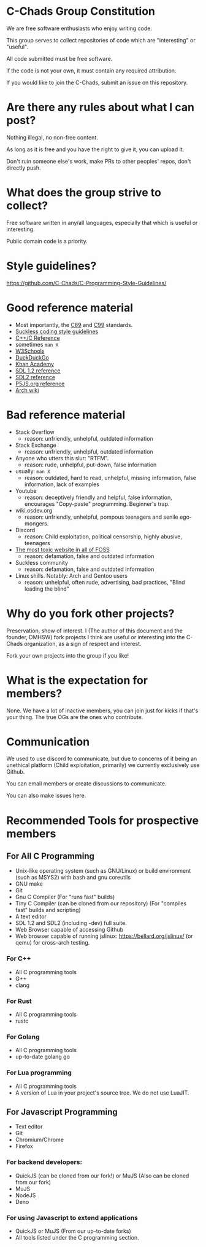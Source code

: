 # C-Chads Group Constitution

We are free software enthusiasts who enjoy writing code.

This group serves to collect repositories of code which are "interesting" or
"useful".

All code submitted must be free software.

if the code is not your own, it must contain any required attribution.

If you would like to join the C-Chads, submit an issue on this repository.

# Are there any rules about what I can post?

Nothing illegal, no non-free content.

As long as it is free and you have the right to give it, you can upload it.

Don't ruin someone else's work, make PRs to other peoples' repos, don't directly push.

# What does the group strive to collect?

Free software written in any/all languages, especially that which is useful or interesting.

Public domain code is a priority.

# Style guidelines?

https://github.com/C-Chads/C-Programming-Style-Guidelines/

# Good reference material
* Most importantly, the [C89](http://port70.net/~nsz/c/c89/c89-draft.html) and [C99](http://port70.net/~nsz/c/c99/n1256.html) standards.
* [Suckless coding style guidelines](http://suckless.org/coding_style/)
* [C++/C Reference](https://cplusplus.com)
* sometimes `man X`
* [W3Schools](https://www.w3schools.com/)
* [DuckDuckGo](https://www.duckduckgo.com)
* [Khan Academy](https://www.khanacademy.org/computing/computer-programming)
* [SDL 1.2 reference](https://www.libsdl.org/release/SDL-1.2.15/docs/html/reference.html)
* [SDL2 reference](http://wiki.libsdl.org/FrontPage)
* [P5JS.org reference](https://p5js.org/reference/)
* [Arch wiki](https://wiki.archlinux.org/)

# Bad reference material
* Stack Overflow
  * reason: unfriendly, unhelpful, outdated information
* Stack Exchange
  * reason: unfriendly, unhelpful, outdated information
* Anyone who utters this slur: "RTFM".
  * reason: rude, unhelpful, put-down, false information
* usually: `man X`
  * reason: outdated, hard to read, unhelpful, missing information, false information, lack of examples
* Youtube
  * reason: deceptively friendly and helpful, false information, encourages "Copy-paste" programming. Beginner's trap.
* wiki.osdev.org
  * reason: unfriendly, unhelpful, pompous teenagers and senile ego-mongers.
* Discord
  * reason: Child exploitation, political censorship, highly abusive, teenagers
* [The most toxic website in all of FOSS](http://Harmful.cat-v.org)
  * reason: defamation, false and outdated information
* Suckless community
  * reason: defamation, false and outdated information
* Linux shills. Notably: Arch and Gentoo users
  * reason: unhelpful, often rude, advertising, bad practices, "Blind leading the blind"

# Why do you fork other projects?

Preservation, show of interest. I (The author of this document and the founder, DMHSW) fork projects I think are useful or interesting into the C-Chads organization, as a sign of respect and interest.

Fork your own projects into the group if you like!

# What is the expectation for members?

None. We have a lot of inactive members, you can join just for kicks if that's your thing. The true OGs are the ones who contribute.

# Communication
We used to use discord to communicate, but due to concerns of it being an unethical platform (Child exploitation, primarily) we currently exclusively use Github.

You can email members or create discussions to communicate.

You can also make issues here.

# Recommended Tools for prospective members

## For All C Programming
* Unix-like operating system (such as GNU/Linux) or build environment (such as MSYS2) with bash and gnu coreutils
* GNU make
* Git
* Gnu C Compiler (For "runs fast" builds)
* Tiny C Compiler (can be cloned from our repository) (For "compiles fast" builds and scripting)
* A text editor
* SDL 1.2 and SDL2 (including -dev) full suite.
* Web Browser capable of accessing Github
* Web browser capable of running jslinux: https://bellard.org/jslinux/ (or qemu) for cross-arch testing.

### For C++
* All C programming tools
* G++
* clang

### For Rust
* All C programming tools
* rustc

### For Golang
* All C programming tools
* up-to-date golang go 

### For Lua programming
* All C programming tools
* A version of Lua in your project's source tree. We do not use LuaJIT.

## For Javascript Programming
* Text editor
* Git
* Chromium/Chrome
* Firefox

### For backend developers:
* QuickJS (can be cloned from our fork!) or MuJS (Also can be cloned from our fork)
* MuJS
* NodeJS
* Deno

### For using Javascript to extend applications
* QuickJS or MuJS (From our up-to-date forks)
* All tools listed under the C programming section.
